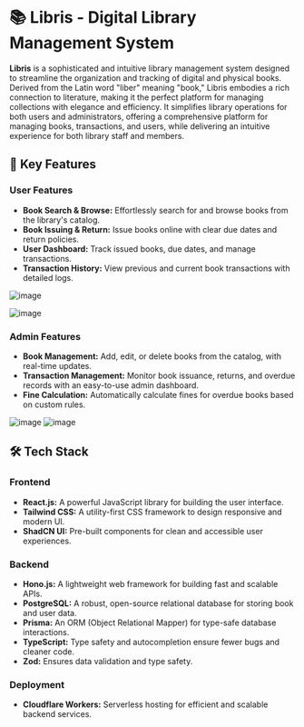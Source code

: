 # 📚 Libris - Digital Library Management System


**Libris** is a sophisticated and intuitive library management system designed to streamline the organization and tracking of digital and physical books. Derived from the Latin word "liber" meaning "book," Libris embodies a rich connection to literature, making it the perfect platform for managing collections with elegance and efficiency. It simplifies library operations for both users and administrators, offering a comprehensive platform for managing books, transactions, and users, while delivering an intuitive experience for both library staff and members.

## 🚀 Key Features

### User Features

- **Book Search & Browse:** Effortlessly search for and browse books from the library's catalog.
- **Book Issuing & Return:** Issue books online with clear due dates and return policies.
- **User Dashboard:** Track issued books, due dates, and manage transactions.
- **Transaction History:** View previous and current book transactions with detailed logs.
  
![image](https://github.com/user-attachments/assets/02dcfef6-d3ad-4ddf-9dd2-152b37a66bba)

![image](https://github.com/user-attachments/assets/c7459597-97b6-4786-94a7-f885680e0914)


### Admin Features
  
- **Book Management:** Add, edit, or delete books from the catalog, with real-time updates.
- **Transaction Management:** Monitor book issuance, returns, and overdue records with an easy-to-use admin dashboard.
- **Fine Calculation:** Automatically calculate fines for overdue books based on custom rules.

![image](https://github.com/user-attachments/assets/242b01aa-8ec9-43fd-8c4b-6fcbf15c6144)
![image](https://github.com/user-attachments/assets/9724db6e-f726-4688-82e8-d5c824a51cca)


## 🛠️ Tech Stack

### Frontend

- **React.js:** A powerful JavaScript library for building the user interface.
- **Tailwind CSS:** A utility-first CSS framework to design responsive and modern UI.
- **ShadCN UI:** Pre-built components for clean and accessible user experiences.
  
### Backend

- **Hono.js:** A lightweight web framework for building fast and scalable APIs.
- **PostgreSQL:** A robust, open-source relational database for storing book and user data.
- **Prisma:** An ORM (Object Relational Mapper) for type-safe database interactions.
- **TypeScript:** Type safety and autocompletion ensure fewer bugs and cleaner code.
- **Zod:** Ensures data validation and type safety.
  
### Deployment

- **Cloudflare Workers:** Serverless hosting for efficient and scalable backend services.

  

